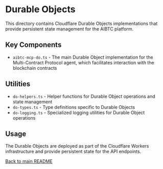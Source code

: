 # Durable Objects

This directory contains Cloudflare Durable Objects implementations that provide persistent state management for the AIBTC platform.

## Key Components

- `aibtc-mcp-do.ts` - The main Durable Object implementation for the Multi-Contract Protocol agent, which facilitates interaction with the blockchain contracts

## Utilities

- `do-helpers.ts` - Helper functions for Durable Object operations and state management
- `do-types.ts` - Type definitions specific to Durable Objects
- `do-logging.ts` - Specialized logging utilities for Durable Object operations

## Usage

The Durable Objects are deployed as part of the Cloudflare Workers infrastructure and provide persistent state for the API endpoints.

[Back to main README](/)
